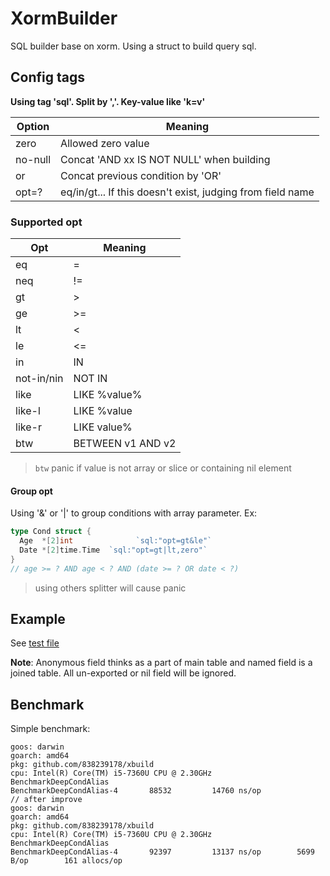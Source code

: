 # XormBuilder

SQL builder base on xorm. Using a struct to build query sql.

## Config tags

**Using tag 'sql'. Split by ','. Key-value like 'k=v'**

| Option  | Meaning                                                    |
| ------- | ---------------------------------------------------------- |
| zero    | Allowed zero value                                         |
| no-null | Concat 'AND xx IS NOT NULL' when building                  |
| or      | Concat previous condition by 'OR'                          |
| opt=?   | eq/in/gt... If this doesn't exist, judging from field name |

### Supported opt

| Opt        | Meaning           |
| ---------- | ----------------- |
| eq         | =                 |
| neq        | !=                |
| gt         | >                 |
| ge         | >=                |
| lt         | <                 |
| le         | <=                |
| in         | IN                |
| not-in/nin | NOT IN            |
| like       | LIKE %value%      |
| like-l     | LIKE %value       |
| like-r     | LIKE value%       |
| btw        | BETWEEN v1 AND v2 |

> `btw` panic if value is not array or slice or containing nil element

#### Group opt

Using '&' or '|' to group conditions with array parameter. Ex:

```go	
type Cond struct {
  Age  *[2]int 				`sql:"opt=gt&le"`
  Date *[2]time.Time  `sql:"opt=gt|lt,zero"`
}
// age >= ? AND age < ? AND (date >= ? OR date < ?) 
```

> using others splitter will cause panic

## Example

See [test file](orm_builder_test.go)

**Note**: Anonymous field thinks as a part of main table and named field is a joined table. All un-exported or nil field will be ignored.

## Benchmark

Simple benchmark:

```shell
goos: darwin
goarch: amd64
pkg: github.com/838239178/xbuild
cpu: Intel(R) Core(TM) i5-7360U CPU @ 2.30GHz
BenchmarkDeepCondAlias
BenchmarkDeepCondAlias-4   	   88532	     14760 ns/op
// after improve
goos: darwin
goarch: amd64
pkg: github.com/838239178/xbuild
cpu: Intel(R) Core(TM) i5-7360U CPU @ 2.30GHz
BenchmarkDeepCondAlias
BenchmarkDeepCondAlias-4   	   92397	     13137 ns/op	    5699 B/op	     161 allocs/op
```

